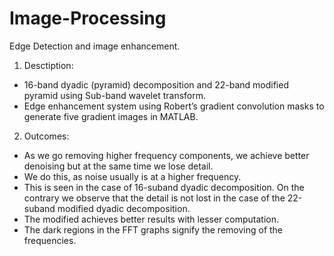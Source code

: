 # Image-Processing
Edge Detection and image enhancement.
1. Desctiption: 
- 16-band dyadic (pyramid) decomposition and 22-band modified pyramid using Sub-band wavelet transform.
- Edge enhancement system using Robert’s gradient convolution masks to generate five gradient images in MATLAB.

2. Outcomes: 
- As we go removing higher frequency components, we achieve better denoising but at the same time we lose detail.
- We do this, as noise usually is at a higher frequency.
- This is seen in the case of 16-suband dyadic decomposition. On the contrary we observe that the detail is not lost in the case of the 22-suband modified dyadic decomposition.
- The modified achieves better results with lesser computation.
- The dark regions in the FFT graphs signify the removing of the frequencies.
